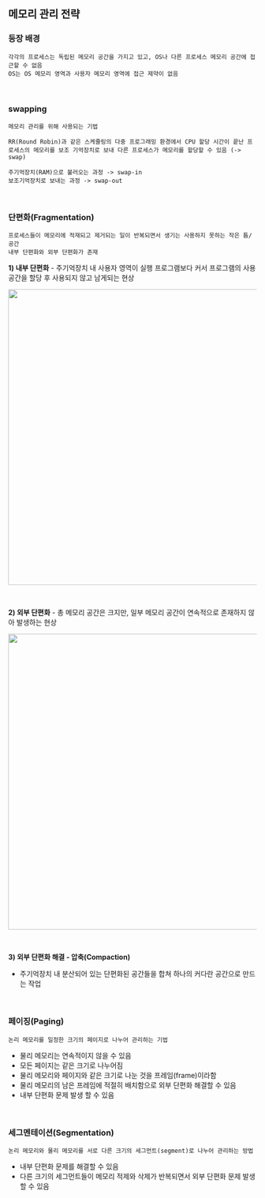 ##  메모리 관리 전략

### 등장 배경
```
각각의 프로세스는 독립된 메모리 공간을 가지고 있고, OS나 다른 프로세스 메모리 공간에 접근할 수 없음
OS는 OS 메모리 영역과 사용자 메모리 영역에 접근 제약이 없음
```
<br>

### swapping
```
메모리 관리를 위해 사용되는 기법

RR(Round Robin)과 같은 스케쥴링의 다중 프로그래밍 환경에서 CPU 할당 시간이 끝난 프로세스의 메모리를 보조 기억장치로 보내 다른 프로세스가 메모리를 할당할 수 있음 (-> swap)

주기억장치(RAM)으로 불러오는 과정 -> swap-in
보조기억장치로 보내는 과정 -> swap-out
```

<br>

### 단편화(Fragmentation)
```
프로세스들이 메모리에 적재되고 제거되는 일이 반복되면서 생기는 사용하지 못하는 작은 틈/공간
내부 단편화와 외부 단편화가 존재
```

**1) 내부 단편화** - 주기억장치 내 사용자 영역이 실행 프로그램보다 커서 프로그램의 사용 공간을 할당 후 사용되지 않고 남게되는 현상

<p align="center">
<img src="https://user-images.githubusercontent.com/38373150/166203505-7666cd2a-83ac-4a75-b9d5-8981ff345d83.jpg" width="600px"/>
</p>
 
<br>

**2) 외부 단편화** - 총 메모리 공간은 크지만, 일부 메모리 공간이 연속적으로 존재하지 않아 발생하는 현상

<p align="center">
<img src="https://user-images.githubusercontent.com/38373150/166203519-66526b1a-3592-4726-9e50-a0866871e3d5.jpg" width="600px"/>
</p>

<br>

**3) 외부 단편화 해결  - 압축(Compaction)**
- 주기억장치 내 분산되어 있는 단편화된 공간들을 합쳐 하나의 커다란 공간으로 만드는 작업

<br>

### 페이징(Paging)
```
논리 메모리를 일정한 크기의 페이지로 나누어 관리하는 기법
```
- 물리 메모리는 연속적이지 않을 수 있음
- 모든 페이지는 같은 크기로 나누어짐
- 물리 메모리와 페이지와 같은 크기로 나눈 것을 프레임(frame)이라함
- 물리 메모리의 남은 프레임에 적절히 배치함으로 외부 단편화 해결할 수 있음
- 내부 단편화 문제 발생 할 수 있음

<br>

### 세그멘테이션(Segmentation)
```
논리 메모리와 물리 메모리를 서로 다른 크기의 세그먼트(segment)로 나누어 관리하는 방법
```
- 내부 단편화 문제를 해결할 수 있음
- 다른 크기의 세그먼트들이 메모리 적제와 삭제가 반복되면서 외부 단편화 문제 발생할 수 있음

